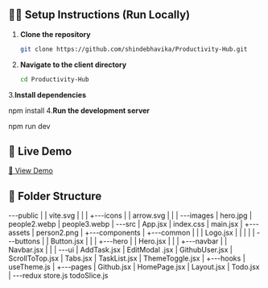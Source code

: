 ## 🧑‍💻 Setup Instructions (Run Locally)

1. **Clone the repository**
   ```bash
   git clone https://github.com/shindebhavika/Productivity-Hub.git
   
2. **Navigate to the client directory**
     ```bash
    cd Productivity-Hub

3.**Install dependencies**
  
npm install
4.**Run the development server**

npm run dev

## 🚀 Live Demo

[🔗 View Demo]([https://your-vercel-or-netlify-link.com](https://productivity-hub-lemon.vercel.app/))
## 📁 Folder Structure
---public
|   |   vite.svg
|   |
|   +---icons
|   |       arrow.svg
|   |
|   \---images
|           hero.jpg
|           people2.webp
|           people3.webp
|
\---src
    |   App.jsx
    |   index.css
    |   main.jsx
    |
    +---assets
    |       person2.png
    |
    +---components
    |   +---common
    |   |   |   Logo.jsx
    |   |   |
    |   |   \---buttons
    |   |           Button.jsx
    |   |
    |   +---hero
    |   |       Hero.jsx
    |   |
    |   +---navbar
    |   |       Navbar.jsx
    |   |
    |   \---ui
    |           AddTask.jsx
    |           EditModal .jsx
    |           GithubUser.jsx
    |           ScrollToTop.jsx
    |           Tabs.jsx
    |           TaskList.jsx
    |           ThemeToggle.jsx
    |
    +---hooks
    |       useTheme.js
    |
    +---pages
    |       Github.jsx
    |       HomePage.jsx
    |       Layout.jsx
    |       Todo.jsx
    |
    \---redux
            store.js
            todoSlice.js
